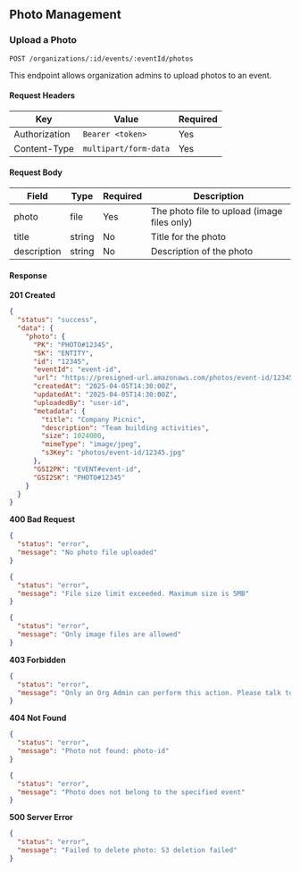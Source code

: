 ## Photo Management

### Upload a Photo

`POST /organizations/:id/events/:eventId/photos`

This endpoint allows organization admins to upload photos to an event.

#### Request Headers
| Key           | Value            | Required |
|--------------|----------------|----------|
| Authorization | `Bearer <token>` |  Yes  |
| Content-Type  | `multipart/form-data` |  Yes  |

#### Request Body
| Field | Type | Required | Description |
|-------|------|----------|-------------|
| photo | file | Yes | The photo file to upload (image files only) |
| title | string | No | Title for the photo |
| description | string | No | Description of the photo |

#### Response
**201 Created**
```json
{
  "status": "success",
  "data": {
    "photo": {
      "PK": "PHOTO#12345",
      "SK": "ENTITY",
      "id": "12345",
      "eventId": "event-id",
      "url": "https://presigned-url.amazonaws.com/photos/event-id/12345.jpg",
      "createdAt": "2025-04-05T14:30:00Z",
      "updatedAt": "2025-04-05T14:30:00Z",
      "uploadedBy": "user-id",
      "metadata": {
        "title": "Company Picnic",
        "description": "Team building activities",
        "size": 1024000,
        "mimeType": "image/jpeg",
        "s3Key": "photos/event-id/12345.jpg"
      },
      "GSI2PK": "EVENT#event-id",
      "GSI2SK": "PHOTO#12345"
    }
  }
}
```

**400 Bad Request**
```json
{
  "status": "error",
  "message": "No photo file uploaded"
}
```

```json
{
  "status": "error",
  "message": "File size limit exceeded. Maximum size is 5MB"
}
```

```json
{
  "status": "error",
  "message": "Only image files are allowed"
}
```

**403 Forbidden**
```json
{
  "status": "error",
  "message": "Only an Org Admin can perform this action. Please talk to your Admin for more information"
}
```

**404 Not Found**
```json
{
  "status": "error",
  "message": "Photo not found: photo-id"
}
```

```json
{
  "status": "error",
  "message": "Photo does not belong to the specified event"
}
```

**500 Server Error**
```json
{
  "status": "error",
  "message": "Failed to delete photo: S3 deletion failed"
}
```
